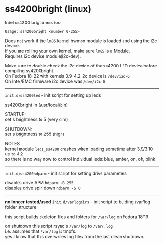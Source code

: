 ss4200bright (linux)
============

Intel ss4200 brightness tool

`Usage: ss4200bright <number 0-255>`  
  
Does not work if the `lm85` kernel hwmon module is loaded and using the i2c device.  
If you are rolling your own kernel, make sure `lm85` is a Module.  
Requires i2c device module(i2c-dev).  
  
Make sure to double check the i2c device of the ss4200 LED device before compiling ss4200bright.  
On Fedora 18-22 with kernels 3.9-4.2 i2c device is `/dev/i2c-6`  
On Intel/EMC firmware i2c device was `/dev/i2c-0`  
  
---
`init.d/ss4200led` - init script for setting up leds  

ss4200bright in (/usr/local/bin)

STARTUP:  
set's brightness to 5 (very dim)  

SHUTDOWN:  
set's brightness to 255 (high)  

NOTES:  
kernel module `leds_ss4200` crashes when loading sometime after 3.9/3.10 up to 4.2  
so there is no way now to control individual leds: blue, amber, on, off, blink


---
`init.d/ss4200hdparm` - init script for setting drive parameters

disables drive APM `hdparm -B 255`  
disables drive spin down `hdparm -S 0`  

---
**no longer tested/used**
`init.d/varlogdirs` - init script to buiding /var/log folder structure

this script builds skeleton files and folders for `/var/log` on Fedora 18/19

on shutdown this script rsync's `/var/log` to `/var/.log`  
i.e. assumes that `/var/log` is tmpfs.  
yes I know that this overwrites log files from the last clean shutdown.
